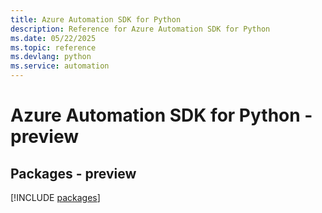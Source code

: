 ```yaml
---
title: Azure Automation SDK for Python
description: Reference for Azure Automation SDK for Python
ms.date: 05/22/2025
ms.topic: reference
ms.devlang: python
ms.service: automation
---
```

# Azure Automation SDK for Python - preview
## Packages - preview
[!INCLUDE [packages](automation-index.md)]